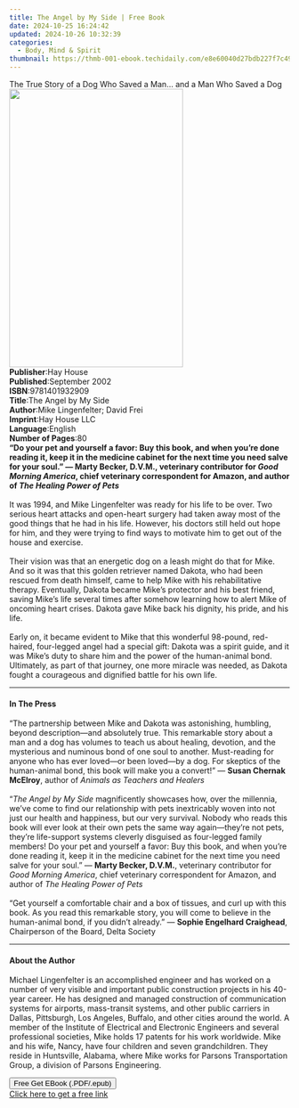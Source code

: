 ```yaml
---
title: The Angel by My Side | Free Book
date: 2024-10-25 16:24:42
updated: 2024-10-26 10:32:39
categories:
  - Body, Mind & Spirit
thumbnail: https://thmb-001-ebook.techidaily.com/e8e60040d27bdb227f7c495aac49c3791446120b7760cc11923c58b796cfa544.jpg
---
```

<main id="book-container">
  <div class="flex flex-col">
    <div class="book-brief flex-1 py-6 px-4 sm:p-6 md:py-10 md:px-8">
      <!-- brief-->
      <div class="book-brief-main">
        The True Story of a Dog Who Saved a Man... and a Man Who Saved a Dog
      </div>
    </div>
    <div
      class="book-meta-info flex-1 grid gap-4 col-start-1 col-end-3 row-start-1 sm:mb-6 sm:grid-cols-4 lg:gap-6 lg:col-start-2 lg:row-end-6 lg:row-span-6 lg:mb-0"
    >
      <div
        class="book-meta-info-left place-content-center mt-4 p-4 text-sm leading-6 col-start-2 col-span-2 dark:text-slate-400"
      >
        <img
          class="w-full h-500 object-cover rounded-lg sm:h-255 sm:col-span-2 lg:col-span-full"
          src="https://img-001-ebook.techidaily.com/d44db1a8023017ac6e4cff5c7b380cd8111d81bc901bca14a30bde4b97756aa2.jpg"
          alt=""
          width="312"
          height="500"
        />
      </div>
      <div
        class="book-meta-info-right mt-2 col-start-1 row-start-2 col-span-3 self-center"
      >
        <!-- meta data  -->
        <div class="flex flex-col px-4 md:px-8">
          <div class="flex-1">
            <strong>Publisher</strong>:<span class="px-2">Hay House</span>
          </div>
          <div class="flex-1">
            <strong>Published</strong>:<span class="px-2">September 2002</span>
          </div>
          <div class="flex-1">
            <strong>ISBN</strong>:<span class="px-2">9781401932909</span>
          </div>
          <div class="flex-1">
            <strong>Title</strong>:<span class="px-2"
              >The Angel by My Side</span
            >
          </div>
          <div class="flex-1">
            <strong>Author</strong>:<span class="px-2"
              >Mike Lingenfelter; David Frei</span
            >
          </div>
          <div class="flex-1">
            <strong>Imprint</strong>:<span class="px-2">Hay House LLC</span>
          </div>
          <div class="flex-1">
            <strong>Language</strong>:<span class="px-2">English</span>
          </div>
          <div class="flex-1">
            <strong>Number of Pages</strong>:<span class="px-2">80</span>
          </div>
        </div>
      </div>
    </div>
    <div class="book-description flex-1 py-6 px-4 sm:p-6 md:py-10 md:px-8">
      <div class="book-description-main">
        <div accordion-content="" id="description">
          <b
            >“Do your pet and yourself a favor: Buy this book, and when you’re
            done reading it, keep it in the medicine cabinet for the next time
            you need salve for your soul.” — Marty Becker, D.V.M., veterinary
            contributor for <i>Good Morning America</i>, chief veterinary
            correspondent for Amazon, and author of
            <i>The Healing Power of Pets</i><br /></b
          ><br />It was 1994, and Mike Lingenfelter was ready for his life to be
          over. Two serious heart attacks and open-heart surgery had taken away
          most of the good things that he had in his life. However, his doctors
          still held out hope for him, and they were trying to find ways to
          motivate him to get out of the house and exercise. <br /><br />Their
          vision was that an energetic dog on a leash might do that for Mike.
          And so it was that this golden retriever named Dakota, who had been
          rescued from death himself, came to help Mike with his rehabilitative
          therapy. Eventually, Dakota became Mike’s protector and his best
          friend, saving Mike’s life several times after somehow learning how to
          alert Mike of oncoming heart crises. Dakota gave Mike back his
          dignity, his pride, and his life. <br /><br />Early on, it became
          evident to Mike that this wonderful 98-pound, red-haired, four-legged
          angel had a special gift: Dakota was a spirit guide, and it was Mike’s
          duty to share him and the power of the human-animal bond. Ultimately,
          as part of that journey, one more miracle was needed, as Dakota fought
          a courageous and dignified battle for his own life.
        </div>
        <div class="accordion-fader"></div>
      </div>
    </div>
    <div class="book-excerpts flex-1 py-6 px-4 sm:p-6 md:py-10 md:px-8">
      <!-- excerpts-->
      <div class="book-excerpts-main">
        <hr />
        <h4 class="placeholder placeholder-heading">
          <span>In The Press</span>
        </h4>
        <p>
          “The partnership between Mike and Dakota was astonishing, humbling,
          beyond description—and absolutely true. This remarkable story about a
          man and a dog has volumes to teach us about healing, devotion, and the
          mysterious and numinous bond of one soul to another. Must-reading for
          anyone who has ever loved—or been loved—by a dog. For skeptics of the
          human-animal bond, this book will make you a convert!” —
          <b>Susan Chernak McElroy</b>, author of
          <i>Animals as Teachers and Healers</i><br /><br />“<i
            >The Angel by My Side</i
          >
          magnificently showcases how, over the millennia, we’ve come to find
          our relationship with pets inextricably woven into not just our health
          and happiness, but our very survival. Nobody who reads this book will
          ever look at their own pets the same way again—they’re not pets,
          they’re life-support systems cleverly disguised as four-legged family
          members! Do your pet and yourself a favor: Buy this book, and when
          you’re done reading it, keep it in the medicine cabinet for the next
          time you need salve for your soul.” — <b>Marty Becker, D.V.M.</b>,
          veterinary contributor for <i>Good Morning America</i>, chief
          veterinary correspondent for Amazon, and author of
          <i>The Healing Power of Pets</i><br /><br />“Get yourself a
          comfortable chair and a box of tissues, and curl up with this book. As
          you read this remarkable story, you will come to believe in the
          human-animal bond, if you didn’t already.” —
          <b>Sophie Engelhard Craighead</b>, Chairperson of the Board, Delta
          Society
        </p>
      </div>
    </div>
    <div class="book-about-author flex-1 py-6 px-4 sm:p-6 md:py-10 md:px-8">
      <!-- about author-->
      <div class="book-main-author-main">
        <hr />
        <h4 class="placeholder placeholder-heading">
          <span>About the Author</span>
        </h4>
        <p>
          Michael Lingenfelter is an accomplished engineer and has worked on a
          number of very visible and important public construction projects in
          his 40-year career. He has designed and managed construction of
          communication systems for airports, mass-transit systems, and other
          public carriers in Dallas, Pittsburgh, Los Angeles, Buffalo, and other
          cities around the world. A member of the Institute of Electrical and
          Electronic Engineers and several professional societies, Mike holds 17
          patents for his work worldwide. Mike and his wife, Nancy, have four
          children and seven grandchildren. They reside in Huntsville, Alabama,
          where Mike works for Parsons Transportation Group, a division of
          Parsons Engineering.
        </p>
      </div>
    </div>
    <div class="book-free-get flex-1 py-6 px-4 sm:p-6 md:py-10 md:px-8">
      <button
        id="btn-free-get"
        class="bg-blue-500 hover:bg-blue-700 text-white font-bold py-2 px-4 rounded"
      >
        Free Get EBook (.PDF/.epub)
      </button>
      <div id="countdown-display" class="px-2 text-lg mt-2"></div>
      <a
        id="free-link"
        class="hidden bg-blue-500 hover:bg-blue-700 text-white font-bold py-2 px-4 rounded"
        href="https://www.ebooks.com/en-us/book/96317102/the-angel-by-my-side/mike-lingenfelter/"
        target="_blank"
        >Click here to get a free link</a
      >
    </div>
    <script>
      let countdownTime = 0;
      let countdownInterval = null;
      document
        .getElementById('btn-free-get')
        .addEventListener('click', startCountdown);
      function startCountdown() {
        countdownTime = new Date().getTime() + 60000 * 3;
        countdownInterval = setInterval(updateCountdown, 1000);
        document.getElementById('btn-free-get').disabled = true;
        document
          .getElementById('btn-free-get')
          .classList.add('bg-gray-500', 'cursor-not-allowed');
      }
      function updateCountdown() {
        let currentTime = new Date().getTime();
        let timeLeft = countdownTime - currentTime;
        let secondsLeft = Math.floor(timeLeft / 1000);
        document.getElementById('countdown-display').innerHTML =
          `Remaining time: ${secondsLeft} seconds.`;
        if (secondsLeft <= 0) {
          clearInterval(countdownInterval);
          document.getElementById('btn-free-get').classList.add('hidden');
          document.getElementById('free-link').classList.remove('hidden');
          document.getElementById('countdown-display').innerHTML = '';
        }
      }
    </script>
  </div>
</main>
